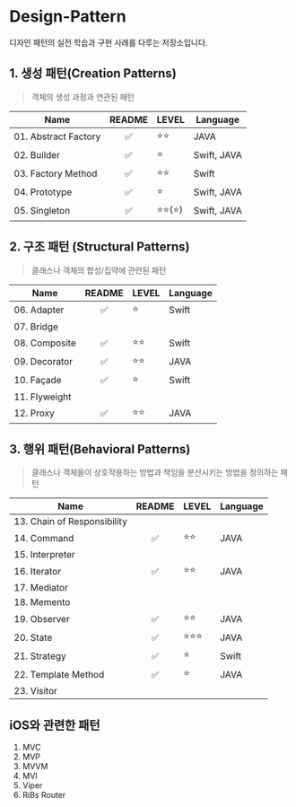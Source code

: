 # Design-Pattern
디자인 패턴의 실전 학습과 구현 사례를 다루는 저장소입니다.

## 1. 생성 패턴(Creation Patterns)
> 객체의 생성 과정과 연관된 패턴

|Name|README|LEVEL|Language|
|------|:-----:|---|--------|
|01. Abstract Factory    |✅ |⭐️⭐️      |JAVA|
|02. Builder             |✅ |⭐️        |Swift, JAVA|
|03. Factory Method      |✅ |⭐️⭐️      |Swift       |
|04. Prototype           |✅ |⭐️        |Swift, JAVA|
|05. Singleton           |✅ |⭐️⭐️(⭐️)  |Swift, JAVA|

## 2. 구조 패턴 (Structural Patterns)
> 클래스나 객체의 합성/집약에 관련된 패턴

|Name|README|LEVEL|Language|
|-------|:-----:|---|--------|
|06. Adapter    |✅|⭐️    | Swift|
|07. Bridge     |  |       |       |
|08. Composite  |✅|⭐️⭐️    |Swift |
|09. Decorator  |✅|⭐️⭐️    |JAVA|
|10. Façade     |✅|⭐️      |Swift|
|11. Flyweight  | |        |       |
|12. Proxy      |✅|⭐️⭐️    |JAVA|

## 3. 행위 패턴(Behavioral Patterns)
> 클래스나 객체들이 상호작용하는 방법과 책임을 분산시키는 방법을 정의하는 패턴

|Name|README|LEVEL|Language|
|---|:-----:|---|--------|
|13. Chain of Responsibility||||
|14. Command                |✅ |⭐️⭐️   |JAVA|
|15. Interpreter            |   |       ||
|16. Iterator               |✅ |⭐️⭐️   |JAVA|
|17. Mediator               |   |       ||
|18. Memento                |   |       ||
|19. Observer               |✅ |⭐️⭐️   |JAVA|
|20. State                  |✅ |⭐️⭐️⭐️ |JAVA|
|21. Strategy               |✅ |⭐️     |Swift|
|22. Template Method        |✅ |⭐️     |JAVA|
|23. Visitor                |   |       ||

## iOS와 관련한 패턴
1. MVC
2. MVP
3. MVVM
4. MVI 
5. Viper
6. RiBs Router
